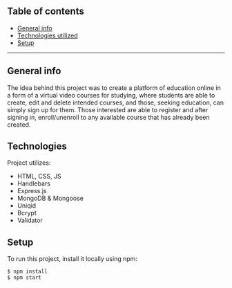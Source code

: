 ## Table of contents
* [General info](#general-info "General information")
* [Technologies utilized](#technologies "Technologies used")
* [Setup](#setup "Project setup to view")
___

## General info
The idea behind this project was to create a platform of education online in a form of a virtual video courses for studying, 
where students are able to create, edit and delete intended courses, and those, seeking education, can simply sign up for them.
Those interested are able to register and after signing in, enroll/unenroll to any available course that has already been created.

## Technologies

Project utilizes:
* HTML, CSS, JS
* Handlebars
* Express.js
* MongoDB & Mongoose
* Uniqid
* Bcrypt
* Validator

## Setup
To run this project, install it locally using npm:

```
$ npm install
$ npm start

```
